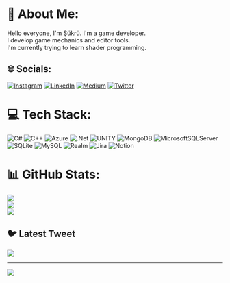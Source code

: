 # 💫 About Me:
Hello everyone, I'm Şükrü. I'm a game developer. <br>I develop game mechanics and editor tools. <br>I'm currently trying to learn shader programming.


## 🌐 Socials:
[![Instagram](https://img.shields.io/badge/Instagram-%23E4405F.svg?logo=Instagram&logoColor=white)](https://instagram.com/sukrubeyy7) [![LinkedIn](https://img.shields.io/badge/LinkedIn-%230077B5.svg?logo=linkedin&logoColor=white)](https://linkedin.com/in/şükrü-çay-a0a8461a3/) [![Medium](https://img.shields.io/badge/Medium-12100E?logo=medium&logoColor=white)](https://medium.com/@sukrubeyy) [![Twitter](https://img.shields.io/badge/Twitter-%231DA1F2.svg?logo=Twitter&logoColor=white)](https://twitter.com/sukrubeyyy) 

# 💻 Tech Stack:
![C#](https://img.shields.io/badge/c%23-%23239120.svg?style=for-the-badge&logo=c-sharp&logoColor=white) ![C++](https://img.shields.io/badge/c++-%2300599C.svg?style=for-the-badge&logo=c%2B%2B&logoColor=white) ![Azure](https://img.shields.io/badge/azure-%230072C6.svg?style=for-the-badge&logo=azure-devops&logoColor=white) ![.Net](https://img.shields.io/badge/.NET-5C2D91?style=for-the-badge&logo=.net&logoColor=white) ![UNITY](https://img.shields.io/badge/Unity-%2320232a.svg?style=for-the-badge&logo=unity&logoColor=white) ![MongoDB](https://img.shields.io/badge/MongoDB-%234ea94b.svg?style=for-the-badge&logo=mongodb&logoColor=white) ![MicrosoftSQLServer](https://img.shields.io/badge/Microsoft%20SQL%20Sever-CC2927?style=for-the-badge&logo=microsoft%20sql%20server&logoColor=white) ![SQLite](https://img.shields.io/badge/sqlite-%2307405e.svg?style=for-the-badge&logo=sqlite&logoColor=white) ![MySQL](https://img.shields.io/badge/mysql-%2300f.svg?style=for-the-badge&logo=mysql&logoColor=white) ![Realm](https://img.shields.io/badge/Realm-39477F?style=for-the-badge&logo=realm&logoColor=white) ![Jira](https://img.shields.io/badge/jira-%230A0FFF.svg?style=for-the-badge&logo=jira&logoColor=white) ![Notion](https://img.shields.io/badge/Notion-%23000000.svg?style=for-the-badge&logo=notion&logoColor=white)
# 📊 GitHub Stats:
![](https://github-readme-stats.vercel.app/api?username=sukrubeyy&theme=slateorange&hide_border=false&include_all_commits=false&count_private=false)<br/>
![](https://github-readme-streak-stats.herokuapp.com/?user=sukrubeyy&theme=slateorange&hide_border=false)<br/>
![](https://github-readme-stats.vercel.app/api/top-langs/?username=sukrubeyy&theme=slateorange&hide_border=false&include_all_commits=false&count_private=false&layout=compact)

## 🐦 Latest Tweet
[![](https://gtce.itsvg.in/api?username=sukrubeyyy)](https://github.com/VishwaGauravIn/github-twitter-card-embed)

---
[![](https://visitcount.itsvg.in/api?id=sukrubeyy&icon=9&color=12)](https://visitcount.itsvg.in)

<!-- Proudly created with GPRM ( https://gprm.itsvg.in ) -->
